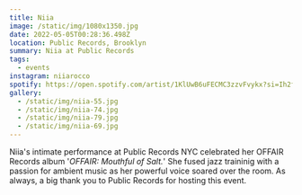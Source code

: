 ```yaml
---
title: Niia
image: /static/img/1080x1350.jpg
date: 2022-05-05T00:28:36.498Z
location: Public Records, Brooklyn
summary: Niia at Public Records
tags:
  - events
instagram: niiarocco
spotify: https://open.spotify.com/artist/1KlUwB6uFECMC3zzvFvykx?si=Ih2fQEuFStCtC4rBArM2MQ
gallery:
  - /static/img/niia-55.jpg
  - /static/img/niia-74.jpg
  - /static/img/niia-79.jpg
  - /static/img/niia-69.jpg
---
```

Niia's intimate performance at Public Records NYC celebrated her OFFAIR Records album '*OFFAIR: Mouthful of Salt.*' She fused jazz traininig with a passion for ambient music as her powerful voice soared over the room. As always, a big thank you to Public Records for hosting this event.